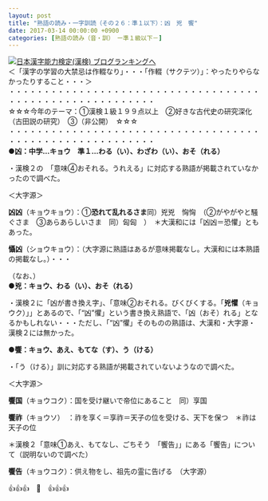 ```yaml
---
layout: post
title: "熟語の読み・一字訓読（その２６：準１以下）：凶　兇　饗"
date: 2017-03-14 00:00:00 +0900
categories: [熟語の読み（音・訓）　ー準１級以下－]
---
```


[![](/syuusyuu9701/assets/images/熟語の読み・一字訓読（その２６：準１以下）：凶-兇-饗-br_c_3028_1.gif)](http://blog.with2.net/link.php?1659096:3028 "日本漢字能力検定(漢検) ブログランキングへ")[日本漢字能力検定(漢検) ブログランキングへ](http://blog.with2.net/link.php?1659096:3028)  
＜「漢字の学習の大禁忌は作輟なり」・・・「作輟（サクテツ）」：やったりやらなかったりすること・・・＞  
・・・・・・・・・・・・・・・・・・・・・・・・・・・・・・・・・・・・・・・・・・・・・・・・・・・・・・・・・  
☆☆☆今年のテーマ：①漢検１級１９９点以上　②好きな古代史の研究深化（古田説の研究）　③（非公開）　☆☆☆　　  
・・・・・・・・・・・・・・・・・・・・・・・・・・・・・・・・・・・・・・・・・・・・・・・・・・・・・・・・・  
**●凶：中学…キョウ　準１…わる（い）、わざわ（い）、おそ（れる）**  
  
・漢検２の　「意味④おそれる。うれえる」に対応する熟語が掲載されていなかったので調べた。  
  
＜大字源＞  
  
**凶凶**（キョウキョウ）：①**恐れて乱れるさま**同）兇兇　恟恟　（②がやがやと騒ぐさま　③あらあらしいさま　同）匈匈　）　＊大漢和には「凶凶＝恐懼」ともあった。  
  
**懾凶**（ショウキョウ）：（大字源に熟語はあるが意味掲載なし。大漢和には本熟語の掲載なし。）・・・  
  
（なお、）  
**●兇：キョウ、わる（い）、おそ（れる）**  
  
・漢検２に「凶が書き換え字」、「意味②おそれる。びくびくする。「**兇懼**（キョウク）」」とあるので、「“凶”懼」という書き換え熟語で、「凶（おそ）れる」となるかもしれない・・・ただし、「“凶”懼」そのものの熟語は、大漢和・大字源・漢検２には無かった。  
  
**●饗：キョウ、あえ、もてな（す）、う（ける）**  
  
・「う（ける）」訓に対応する熟語が掲載されていないようなので調べた。  
  
＜大字源＞  
  
**饗国**（キョウコク）：国を受け継いで帝位にあること　同）享国  
  
**饗祚**（キョウソ）　：祚を享く＝享祚＝天子の位を受ける、天下を保つ　＊祚は天子の位  
  
＊漢検２「意味①あえ、もてなし、ごちそう　「饗告」」にある「饗告」について（説明ないので調べた）  
  
**饗告**（キョウコク）：供え物をし、祖先の霊に告げる　（大字源）  
  
👍👍👍　🐔　👍👍👍